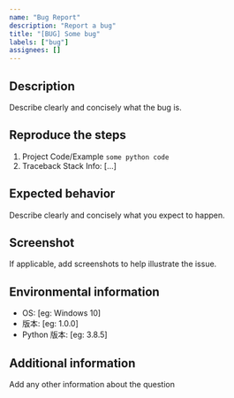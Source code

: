 ```yaml
---
name: "Bug Report"
description: "Report a bug"
title: "[BUG] Some bug"
labels: ["bug"]
assignees: []
---
```


## Description
Describe clearly and concisely what the bug is.

## Reproduce the steps
1. Project Code/Example <code>some python code</code>
2. Traceback Stack Info: [...]

## Expected behavior
Describe clearly and concisely what you expect to happen.

## Screenshot
If applicable, add screenshots to help illustrate the issue.

## Environmental information
 - OS: [eg: Windows 10]
 - 版本: [eg: 1.0.0]
 - Python 版本: [eg: 3.8.5]

## Additional information
Add any other information about the question